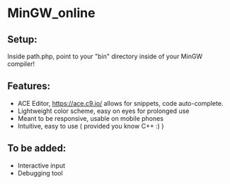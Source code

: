 # MinGW_online

## Setup:

Inside path.php, point to your "bin" directory inside of your MinGW compiler!

## Features:

- ACE Editor, https://ace.c9.io/ allows for snippets, code auto-complete.
- Lightweight color scheme, easy on eyes for prolonged use
- Meant to be responsive, usable on mobile phones
- Intuitive, easy to use ( provided you know C++ :) )


## To be added:

- Interactive input
- Debugging tool
